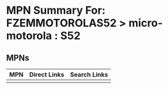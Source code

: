 



# MPN Summary For: FZEMMOTOROLAS52 > micro-motorola : S52

## MPNs
  

|MPN|Direct Links|Search Links|
| :--- | :--- | :--- |
||||
